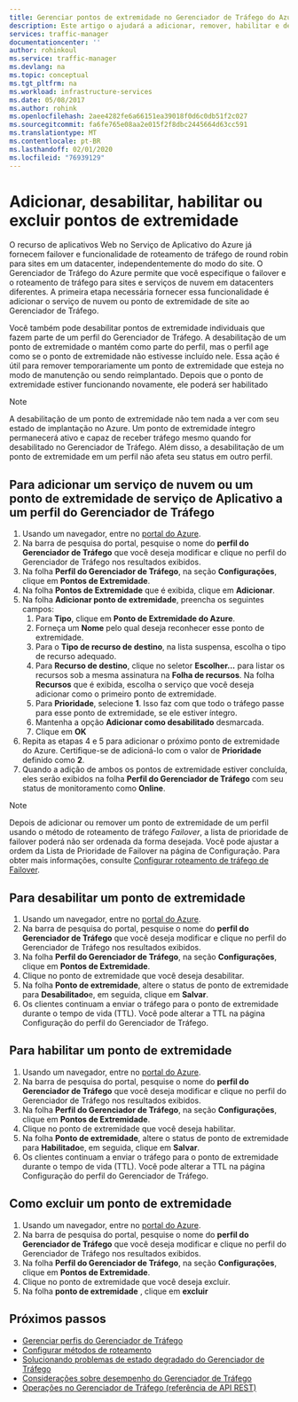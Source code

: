 ```yaml
---
title: Gerenciar pontos de extremidade no Gerenciador de Tráfego do Azure | Microsoft Docs
description: Este artigo o ajudará a adicionar, remover, habilitar e desabilitar pontos de extremidade do Gerenciador de Tráfego do Azure.
services: traffic-manager
documentationcenter: ''
author: rohinkoul
ms.service: traffic-manager
ms.devlang: na
ms.topic: conceptual
ms.tgt_pltfrm: na
ms.workload: infrastructure-services
ms.date: 05/08/2017
ms.author: rohink
ms.openlocfilehash: 2aee4282fe6a66151ea39018f0d6c0db51f2c027
ms.sourcegitcommit: fa6fe765e08aa2e015f2f8dbc2445664d63cc591
ms.translationtype: MT
ms.contentlocale: pt-BR
ms.lasthandoff: 02/01/2020
ms.locfileid: "76939129"
---
```

# <a name="add-disable-enable-or-delete-endpoints"></a>Adicionar, desabilitar, habilitar ou excluir pontos de extremidade

O recurso de aplicativos Web no Serviço de Aplicativo do Azure já fornecem failover e funcionalidade de roteamento de tráfego de round robin para sites em um datacenter, independentemente do modo do site. O Gerenciador de Tráfego do Azure permite que você especifique o failover e o roteamento de tráfego para sites e serviços de nuvem em datacenters diferentes. A primeira etapa necessária fornecer essa funcionalidade é adicionar o serviço de nuvem ou ponto de extremidade de site ao Gerenciador de Tráfego.

Você também pode desabilitar pontos de extremidade individuais que fazem parte de um perfil do Gerenciador de Tráfego. A desabilitação de um ponto de extremidade o mantém como parte do perfil, mas o perfil age como se o ponto de extremidade não estivesse incluído nele. Essa ação é útil para remover temporariamente um ponto de extremidade que esteja no modo de manutenção ou sendo reimplantado. Depois que o ponto de extremidade estiver funcionando novamente, ele poderá ser habilitado

> [!NOTE]
> A desabilitação de um ponto de extremidade não tem nada a ver com seu estado de implantação no Azure. Um ponto de extremidade íntegro permanecerá ativo e capaz de receber tráfego mesmo quando for desabilitado no Gerenciador de Tráfego. Além disso, a desabilitação de um ponto de extremidade em um perfil não afeta seu status em outro perfil.

## <a name="to-add-a-cloud-service-or-an-app-service-endpoint-to-a-traffic-manager-profile"></a>Para adicionar um serviço de nuvem ou um ponto de extremidade de serviço de Aplicativo a um perfil do Gerenciador de Tráfego

1. Usando um navegador, entre no [portal do Azure](https://portal.azure.com).
2. Na barra de pesquisa do portal, pesquise o nome do **perfil do Gerenciador de Tráfego** que você deseja modificar e clique no perfil do Gerenciador de Tráfego nos resultados exibidos.
3. Na folha **Perfil do Gerenciador de Tráfego**, na seção **Configurações**, clique em **Pontos de Extremidade**.
4. Na folha **Pontos de Extremidade** que é exibida, clique em **Adicionar**.
5. Na folha **Adicionar ponto de extremidade**, preencha os seguintes campos:
    1. Para **Tipo**, clique em **Ponto de Extremidade do Azure**.
    2. Forneça um **Nome** pelo qual deseja reconhecer esse ponto de extremidade.
    3. Para o **Tipo de recurso de destino**, na lista suspensa, escolha o tipo de recurso adequado.
    4. Para **Recurso de destino**, clique no seletor **Escolher...** para listar os recursos sob a mesma assinatura na **Folha de recursos**. Na folha **Recursos** que é exibida, escolha o serviço que você deseja adicionar como o primeiro ponto de extremidade.
    5. Para **Prioridade**, selecione **1**. Isso faz com que todo o tráfego passe para esse ponto de extremidade, se ele estiver íntegro.
    6. Mantenha a opção **Adicionar como desabilitado** desmarcada.
    7. Clique em **OK**
6.  Repita as etapas 4 e 5 para adicionar o próximo ponto de extremidade do Azure. Certifique-se de adicioná-lo com o valor de **Prioridade** definido como **2**.
7.  Quando a adição de ambos os pontos de extremidade estiver concluída, eles serão exibidos na folha **Perfil do Gerenciador de Tráfego** com seu status de monitoramento como **Online**.

> [!NOTE]
> Depois de adicionar ou remover um ponto de extremidade de um perfil usando o método de roteamento de tráfego *Failover*, a lista de prioridade de failover poderá não ser ordenada da forma desejada. Você pode ajustar a ordem da Lista de Prioridade de Failover na página de Configuração. Para obter mais informações, consulte [Configurar roteamento de tráfego de Failover](traffic-manager-configure-failover-routing-method.md).

## <a name="to-disable-an-endpoint"></a>Para desabilitar um ponto de extremidade

1. Usando um navegador, entre no [portal do Azure](https://portal.azure.com).
2. Na barra de pesquisa do portal, pesquise o nome do **perfil do Gerenciador de Tráfego** que você deseja modificar e clique no perfil do Gerenciador de Tráfego nos resultados exibidos.
3. Na folha **Perfil do Gerenciador de Tráfego**, na seção **Configurações**, clique em **Pontos de Extremidade**. 
4. Clique no ponto de extremidade que você deseja desabilitar.
5. Na folha **Ponto de extremidade**, altere o status de ponto de extremidade para **Desabilitado**e, em seguida, clique em **Salvar**.
6. Os clientes continuam a enviar o tráfego para o ponto de extremidade durante o tempo de vida (TTL). Você pode alterar a TTL na página Configuração do perfil do Gerenciador de Tráfego.

## <a name="to-enable-an-endpoint"></a>Para habilitar um ponto de extremidade

1. Usando um navegador, entre no [portal do Azure](https://portal.azure.com).
2. Na barra de pesquisa do portal, pesquise o nome do **perfil do Gerenciador de Tráfego** que você deseja modificar e clique no perfil do Gerenciador de Tráfego nos resultados exibidos.
3. Na folha **Perfil do Gerenciador de Tráfego**, na seção **Configurações**, clique em **Pontos de Extremidade**. 
4. Clique no ponto de extremidade que você deseja habilitar.
5. Na folha **Ponto de extremidade**, altere o status de ponto de extremidade para **Habilitado**e, em seguida, clique em **Salvar**.
6. Os clientes continuam a enviar o tráfego para o ponto de extremidade durante o tempo de vida (TTL). Você pode alterar a TTL na página Configuração do perfil do Gerenciador de Tráfego.

## <a name="to-delete-an-endpoint"></a>Como excluir um ponto de extremidade

1. Usando um navegador, entre no [portal do Azure](https://portal.azure.com).
2. Na barra de pesquisa do portal, pesquise o nome do **perfil do Gerenciador de Tráfego** que você deseja modificar e clique no perfil do Gerenciador de Tráfego nos resultados exibidos.
3. Na folha **Perfil do Gerenciador de Tráfego**, na seção **Configurações**, clique em **Pontos de Extremidade**. 
4. Clique no ponto de extremidade que você deseja excluir.
5. Na folha **ponto de extremidade** , clique em **excluir**


## <a name="next-steps"></a>Próximos passos

* [Gerenciar perfis do Gerenciador de Tráfego](traffic-manager-manage-profiles.md)
* [Configurar métodos de roteamento](traffic-manager-configure-routing-method.md)
* [Solucionando problemas de estado degradado do Gerenciador de Tráfego](traffic-manager-troubleshooting-degraded.md)
* [Considerações sobre desempenho do Gerenciador de Tráfego](traffic-manager-performance-considerations.md)
* [Operações no Gerenciador de Tráfego (referência de API REST)](https://go.microsoft.com/fwlink/p/?LinkID=313584)

